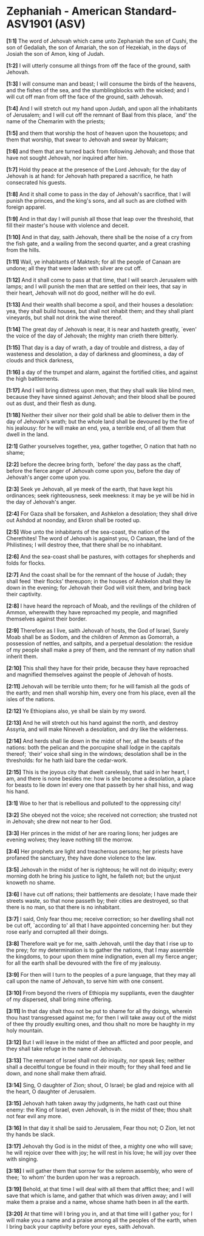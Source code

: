 # Zephaniah - American Standard-ASV1901 (ASV)

**[1:1]** The word of Jehovah which came unto Zephaniah the son of Cushi, the son of Gedaliah, the son of Amariah, the son of Hezekiah, in the days of Josiah the son of Amon, king of Judah.

**[1:2]** I will utterly consume all things from off the face of the ground, saith Jehovah.

**[1:3]** I will consume man and beast; I will consume the birds of the heavens, and the fishes of the sea, and the stumblingblocks with the wicked; and I will cut off man from off the face of the ground, saith Jehovah.

**[1:4]** And I will stretch out my hand upon Judah, and upon all the inhabitants of Jerusalem; and I will cut off the remnant of Baal from this place, `and' the name of the Chemarim with the priests;

**[1:5]** and them that worship the host of heaven upon the housetops; and them that worship, that swear to Jehovah and swear by Malcam;

**[1:6]** and them that are turned back from following Jehovah; and those that have not sought Jehovah, nor inquired after him.

**[1:7]** Hold thy peace at the presence of the Lord Jehovah; for the day of Jehovah is at hand: for Jehovah hath prepared a sacrifice, he hath consecrated his guests.

**[1:8]** And it shall come to pass in the day of Jehovah's sacrifice, that I will punish the princes, and the king's sons, and all such as are clothed with foreign apparel.

**[1:9]** And in that day I will punish all those that leap over the threshold, that fill their master's house with violence and deceit.

**[1:10]** And in that day, saith Jehovah, there shall be the noise of a cry from the fish gate, and a wailing from the second quarter, and a great crashing from the hills.

**[1:11]** Wail, ye inhabitants of Maktesh; for all the people of Canaan are undone; all they that were laden with silver are cut off.

**[1:12]** And it shall come to pass at that time, that I will search Jerusalem with lamps; and I will punish the men that are settled on their lees, that say in their heart, Jehovah will not do good, neither will he do evil.

**[1:13]** And their wealth shall become a spoil, and their houses a desolation: yea, they shall build houses, but shall not inhabit them; and they shall plant vineyards, but shall not drink the wine thereof.

**[1:14]** The great day of Jehovah is near, it is near and hasteth greatly, `even' the voice of the day of Jehovah; the mighty man crieth there bitterly.

**[1:15]** That day is a day of wrath, a day of trouble and distress, a day of wasteness and desolation, a day of darkness and gloominess, a day of clouds and thick darkness,

**[1:16]** a day of the trumpet and alarm, against the fortified cities, and against the high battlements.

**[1:17]** And I will bring distress upon men, that they shall walk like blind men, because they have sinned against Jehovah; and their blood shall be poured out as dust, and their flesh as dung.

**[1:18]** Neither their silver nor their gold shall be able to deliver them in the day of Jehovah's wrath; but the whole land shall be devoured by the fire of his jealousy: for he will make an end, yea, a terrible end, of all them that dwell in the land.

**[2:1]** Gather yourselves together, yea, gather together, O nation that hath no shame;

**[2:2]** before the decree bring forth, `before' the day pass as the chaff, before the fierce anger of Jehovah come upon you, before the day of Jehovah's anger come upon you.

**[2:3]** Seek ye Jehovah, all ye meek of the earth, that have kept his ordinances; seek righteousness, seek meekness: it may be ye will be hid in the day of Jehovah's anger.

**[2:4]** For Gaza shall be forsaken, and Ashkelon a desolation; they shall drive out Ashdod at noonday, and Ekron shall be rooted up.

**[2:5]** Woe unto the inhabitants of the sea-coast, the nation of the Cherethites! The word of Jehovah is against you, O Canaan, the land of the Philistines; I will destroy thee, that there shall be no inhabitant.

**[2:6]** And the sea-coast shall be pastures, with cottages for shepherds and folds for flocks.

**[2:7]** And the coast shall be for the remnant of the house of Judah; they shall feed `their flocks' thereupon; in the houses of Ashkelon shall they lie down in the evening; for Jehovah their God will visit them, and bring back their captivity.

**[2:8]** I have heard the reproach of Moab, and the revilings of the children of Ammon, wherewith they have reproached my people, and magnified themselves against their border.

**[2:9]** Therefore as I live, saith Jehovah of hosts, the God of Israel, Surely Moab shall be as Sodom, and the children of Ammon as Gomorrah, a possession of nettles, and saltpits, and a perpetual desolation: the residue of my people shall make a prey of them, and the remnant of my nation shall inherit them.

**[2:10]** This shall they have for their pride, because they have reproached and magnified themselves against the people of Jehovah of hosts.

**[2:11]** Jehovah will be terrible unto them; for he will famish all the gods of the earth; and men shall worship him, every one from his place, even all the isles of the nations.

**[2:12]** Ye Ethiopians also, ye shall be slain by my sword.

**[2:13]** And he will stretch out his hand against the north, and destroy Assyria, and will make Nineveh a desolation, and dry like the wilderness.

**[2:14]** And herds shall lie down in the midst of her, all the beasts of the nations: both the pelican and the porcupine shall lodge in the capitals thereof; `their' voice shall sing in the windows; desolation shall be in the thresholds: for he hath laid bare the cedar-work.

**[2:15]** This is the joyous city that dwelt carelessly, that said in her heart, I am, and there is none besides me: how is she become a desolation, a place for beasts to lie down in! every one that passeth by her shall hiss, and wag his hand.

**[3:1]** Woe to her that is rebellious and polluted! to the oppressing city!

**[3:2]** She obeyed not the voice; she received not correction; she trusted not in Jehovah; she drew not near to her God.

**[3:3]** Her princes in the midst of her are roaring lions; her judges are evening wolves; they leave nothing till the morrow.

**[3:4]** Her prophets are light and treacherous persons; her priests have profaned the sanctuary, they have done violence to the law.

**[3:5]** Jehovah in the midst of her is righteous; he will not do iniquity; every morning doth he bring his justice to light, he faileth not; but the unjust knoweth no shame.

**[3:6]** I have cut off nations; their battlements are desolate; I have made their streets waste, so that none passeth by; their cities are destroyed, so that there is no man, so that there is no inhabitant.

**[3:7]** I said, Only fear thou me; receive correction; so her dwelling shall not be cut off, `according to' all that I have appointed concerning her: but they rose early and corrupted all their doings.

**[3:8]** Therefore wait ye for me, saith Jehovah, until the day that I rise up to the prey; for my determination is to gather the nations, that I may assemble the kingdoms, to pour upon them mine indignation, even all my fierce anger; for all the earth shall be devoured with the fire of my jealousy.

**[3:9]** For then will I turn to the peoples of a pure language, that they may all call upon the name of Jehovah, to serve him with one consent.

**[3:10]** From beyond the rivers of Ethiopia my suppliants, even the daughter of my dispersed, shall bring mine offering.

**[3:11]** In that day shalt thou not be put to shame for all thy doings, wherein thou hast transgressed against me; for then I will take away out of the midst of thee thy proudly exulting ones, and thou shalt no more be haughty in my holy mountain.

**[3:12]** But I will leave in the midst of thee an afflicted and poor people, and they shall take refuge in the name of Jehovah.

**[3:13]** The remnant of Israel shall not do iniquity, nor speak lies; neither shall a deceitful tongue be found in their mouth; for they shall feed and lie down, and none shall make them afraid.

**[3:14]** Sing, O daughter of Zion; shout, O Israel; be glad and rejoice with all the heart, O daughter of Jerusalem.

**[3:15]** Jehovah hath taken away thy judgments, he hath cast out thine enemy: the King of Israel, even Jehovah, is in the midst of thee; thou shalt not fear evil any more.

**[3:16]** In that day it shall be said to Jerusalem, Fear thou not; O Zion, let not thy hands be slack.

**[3:17]** Jehovah thy God is in the midst of thee, a mighty one who will save; he will rejoice over thee with joy; he will rest in his love; he will joy over thee with singing.

**[3:18]** I will gather them that sorrow for the solemn assembly, who were of thee; `to whom' the burden upon her was a reproach.

**[3:19]** Behold, at that time I will deal with all them that afflict thee; and I will save that which is lame, and gather that which was driven away; and I will make them a praise and a name, whose shame hath been in all the earth.

**[3:20]** At that time will I bring you in, and at that time will I gather you; for I will make you a name and a praise among all the peoples of the earth, when I bring back your captivity before your eyes, saith Jehovah.
